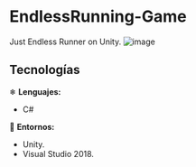 # EndlessRunning-Game


Just Endless Runner on Unity.
![image](D:\DECSTOP\Photoshop\GamePic(2).jpg)

## Tecnologías

❄ **Lenguajes:**
 * C#
 
🧰 **Entornos:**
 * Unity.
 * Visual Studio 2018.


